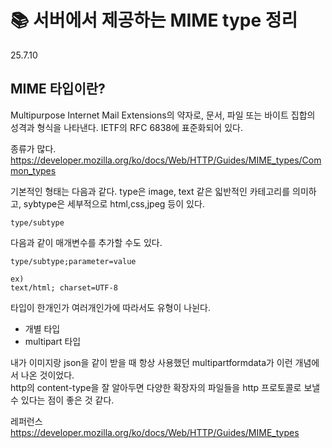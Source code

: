 # 📚 서버에서 제공하는 MIME type 정리 

25.7.10

## MIME 타입이란?

Multipurpose Internet Mail Extensions의 약자로, 문서, 파일 또는 바이트 집합의 성격과 형식을 나타낸다.
IETF의 RFC 6838에 표준화되어 있다. 

종류가 많다.
https://developer.mozilla.org/ko/docs/Web/HTTP/Guides/MIME_types/Common_types

기본적인 형태는 다음과 같다.
type은 image, text 같은 읿반적인 카테고리를 의미하고,
sybtype은 세부적으로 html,css,jpeg 등이 있다. 
```text
type/subtype
```

다음과 같이 매개변수를 추가할 수도 있다. 
```text
type/subtype;parameter=value

ex)
text/html; charset=UTF-8
```

타입이 한개인가 여러개인가에 따라서도 유형이 나뉜다. 
- 개별 타입
- multipart 타입

내가 이미지랑 json을 같이 받을 때 항상 사용했던 multipartformdata가 이런 개념에서 나온 것이었다. </br>
http의 content-type을 잘 알아두면 다양한 확장자의 파일들을 http 프로토콜로 보낼 수 있다는 점이 좋은 것 같다. 

레퍼런스
https://developer.mozilla.org/ko/docs/Web/HTTP/Guides/MIME_types
